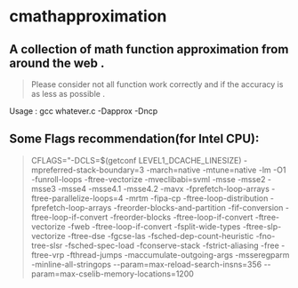 # cmathapproximation
## A collection of math function approximation from around the web .
>Please consider not all function work correctly and if the accuracy is as less as possible .


Usage : 
gcc whatever.c -Dapprox -Dncp


## Some Flags recommendation(for Intel CPU):

>CFLAGS="-DCLS=$(getconf LEVEL1_DCACHE_LINESIZE) -mpreferred-stack-boundary=3 -march=native -mtune=native -lm -O1 -funroll-loops -ftree-vectorize -mveclibabi=svml -msse -msse2 -msse3 -msse4 -msse4.1 -msse4.2 -mavx -fprefetch-loop-arrays  -ftree-parallelize-loops=4 -mrtm -fipa-cp -ftree-loop-distribution -fprefetch-loop-arrays -freorder-blocks-and-partition -fif-conversion -ftree-loop-if-convert -freorder-blocks -ftree-loop-if-convert -ftree-vectorize -fweb  -ftree-loop-if-convert -fsplit-wide-types -ftree-slp-vectorize -ftree-dse -fgcse-las -fsched-dep-count-heuristic -fno-tree-slsr -fsched-spec-load -fconserve-stack -fstrict-aliasing -free -ftree-vrp -fthread-jumps -maccumulate-outgoing-args -msseregparm -minline-all-stringops --param=max-reload-search-insns=356 --param=max-cselib-memory-locations=1200

